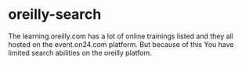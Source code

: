 # oreilly-search

The learning.oreilly.com has a lot of online trainings listed and they all hosted on the event.on24.com platform. But because of this You have limited search abilities on the oreilly platfom.

